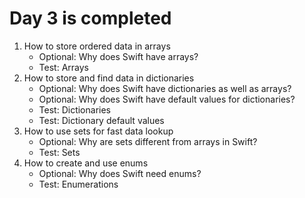 # Day 3 is completed

1. How to store ordered data in arrays
   - Optional: Why does Swift have arrays?
   - Test: Arrays
2. How to store and find data in dictionaries
   - Optional: Why does Swift have dictionaries as well as arrays?
   - Optional: Why does Swift have default values for dictionaries?
   - Test: Dictionaries
   - Test: Dictionary default values
3. How to use sets for fast data lookup
   - Optional: Why are sets different from arrays in Swift?
   - Test: Sets
4. How to create and use enums
   - Optional: Why does Swift need enums?
   - Test: Enumerations
